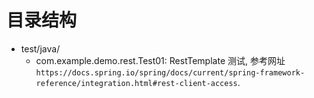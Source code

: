 # 目录结构
- test/java/
    - com.example.demo.rest.Test01: RestTemplate 测试, 参考网址 `https://docs.spring.io/spring/docs/current/spring-framework-reference/integration.html#rest-client-access`.
    